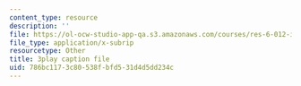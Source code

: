 ```yaml
---
content_type: resource
description: ''
file: https://ol-ocw-studio-app-qa.s3.amazonaws.com/courses/res-6-012-introduction-to-probability-spring-2018/786bc1173c80538fbfd531d4d5dd234c_CipR1Jypkz0.vtt
file_type: application/x-subrip
resourcetype: Other
title: 3play caption file
uid: 786bc117-3c80-538f-bfd5-31d4d5dd234c
---
```

